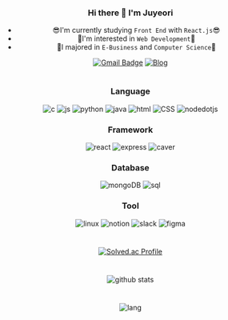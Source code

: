 <div align="center">
  
  ### Hi there 👋 I'm Juyeori 
  * 😎I'm currently studying `Front End` with `React.js`😎</br>
  * 🌱I'm interested in `Web Development`🌱</br>
  * 🥇I majored in `E-Business` and `Computer Science`🥇
 
  [![Gmail Badge](https://img.shields.io/badge/Gmail-D14836?style=flat&logo=Gmail&logoColor=white)](mailto:dlwndus0728@ajou.ac.kr) 
  [![Blog](https://img.shields.io/badge/Tech%20Blog-555263?style=flat&logoColor=white)](http://juyeori.github.io/)
  
  #
  ### Language
  ![c](https://img.shields.io/badge/C-A8B9CC?style=flat&logo=C&logoColor=white)
  ![js](https://img.shields.io/badge/JavaScript-F7DF1E?style=flat&logo=JavaScript&logoColor=white)
  ![python](https://img.shields.io/badge/Python-3776AB?style=flat&logo=Python&logoColor=white)
  ![java](https://img.shields.io/badge/java-E34F26?style=flat&logo=java&logoColor=white)
  ![html](https://img.shields.io/badge/HTML5-E34F26?style=flat&logo=HTML5&logoColor=white)
  ![CSS](https://img.shields.io/badge/CSS-1572B6?style=flat&logo=CSS3&logoColor=white)
  ![nodedotjs](https://img.shields.io/badge/node.js-339933?style=flat&logo=nodedotjs&logoColor=white)
  
  ### Framework
  ![react](https://img.shields.io/badge/React-61DAFB?style=flat&logo=React&logoColor=white)
  ![express](https://img.shields.io/badge/Express.js-000000?style=flat-square)
  ![caver](https://img.shields.io/badge/Caver.js-000111?style=flat-square)
  
  ### Database
  ![mongoDB](https://img.shields.io/badge/MongoDB-47A248?style=flat&logo=mongodb&logoColor=white)
  ![sql](https://img.shields.io/badge/MySQL-4479A1?style=flat&logo=MySQL&logoColor=white)
 
  ### Tool
  ![linux](https://img.shields.io/badge/linux-FCC624?style=flat&logo=linux&logoColor=white)
  ![notion](https://img.shields.io/badge/notion-000000?style=flat&logo=notion&logoColor=white)
  ![slack](https://img.shields.io/badge/slack-4A154B?style=flat&logo=slack&logoColor=white)
  ![figma](https://img.shields.io/badge/figma-F24E1E?style=flat&logo=figma&logoColor=white)
  
  
 </div>

<div align="center">
  
  #
  
  [![Solved.ac Profile](http://mazassumnida.wtf/api/v2/generate_badge?boj=dlwndus0728)](https://solved.ac/dlwndus0728)

  
  #
  
  ![github stats](https://github-readme-stats.vercel.app/api?username=Juyeori&show_icons=true&theme=radical)
  
  #

  ![lang](https://github-readme-stats.vercel.app/api/top-langs/?username=Juyeori&layout=compact&theme=radical)
  

</div>
